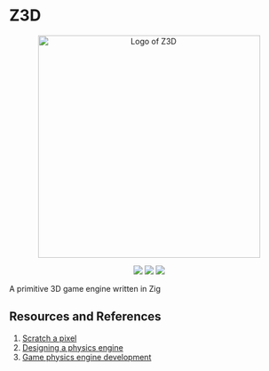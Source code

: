 # Z3D

<p align="center">
<img src="assets/logo-1600x1600.png" alt="Logo of Z3D" height="400px" width="400px"/>
</p>
<p align="center">
<img src="https://img.shields.io/badge/zig-F7A41D?style=for-the-badge&logo=zig&logoColor=white"/>
<img src="https://img.shields.io/badge/Ubuntu-E95420?style=for-the-badge&logo=ubuntu&logoColor=white"/>
<img src="https://img.shields.io/badge/OpenGL-5586A4?style=for-the-badge&logo=opengl&logoColor=white"/>
</p>

A primitive 3D game engine written in Zig

## Resources and References
1. [Scratch a pixel](https://www.scratchapixel.com/)
2. [Designing a physics engine](https://winter.dev/articles/physics-engine)
3. [Game physics engine development](https://github.com/matheusportela/Poiesis/blob/master/references/Game%20Physics%20Engine%20Development%20-%20Ian%20Millington.pdf)

